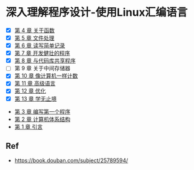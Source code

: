 # 深入理解程序设计-使用Linux汇编语言


* [x] [第 4 章 关于函数](./ch04)
* [x] [第 5 章 文件处理](./ch05)
* [x] [第 6 章 读写简单记录](./ch06)
* [x] [第 7 章 开发健壮的程序](./ch07)
* [x] [第 8 章 与代码库共享程序](./ch08)
* [ ] 第 9 章 关于中间存储器
* [x] [第 10 章  像计算机一样计数](./ch10)
* [x] [第 11 章 高级语言](./ch11)
* [x] [第 12 章 优化](./ch12)
* [x] [第 13 章 学无止境](./ch13)
* [第 3 章 编写第一个程序](./ch03)
* [第 2 章 计算机体系结构](./ch02)
* [第 1 章 引言](./ch01)


## Ref

* <https://book.douban.com/subject/25789594/>